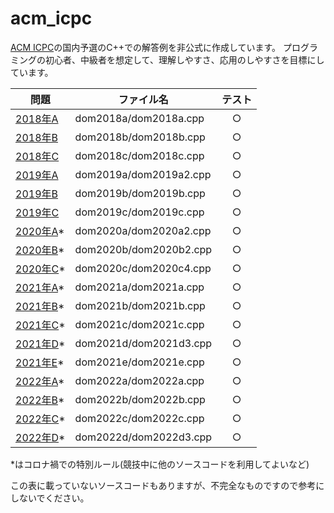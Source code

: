 # acm_icpc
[ACM ICPC](https://icpc.iisf.or.jp/)の国内予選のC++での解答例を非公式に作成しています。
プログラミングの初心者、中級者を想定して、理解しやすさ、応用のしやすさを目標にしています。

 問題 | ファイル名 | テスト
---|---|:---:
 [2018年A](https://icpc.iisf.or.jp/past-icpc/domestic2018/contest/all_ja.html#section_A) | dom2018a/dom2018a.cpp | ○
 [2018年B](https://icpc.iisf.or.jp/past-icpc/domestic2018/contest/all_ja.html#section_B) | dom2018b/dom2018b.cpp | ○
 [2018年C](https://icpc.iisf.or.jp/past-icpc/domestic2018/contest/all_ja.html#section_C) | dom2018c/dom2018c.cpp | ○
 [2019年A](https://icpc.iisf.or.jp/past-icpc/domestic2019/contest/all_ja.html#section_A) | dom2019a/dom2019a2.cpp | ○
 [2019年B](https://icpc.iisf.or.jp/past-icpc/domestic2019/contest/all_ja.html#section_B) | dom2019b/dom2019b.cpp | ○
 [2019年C](https://icpc.iisf.or.jp/past-icpc/domestic2019/contest/all_ja.html#section_C) | dom2019c/dom2019c.cpp | ○
 [2020年A](https://icpc.iisf.or.jp/past-icpc/domestic2020/contest/all_ja.html#section_A)* | dom2020a/dom2020a2.cpp | ○
 [2020年B](https://icpc.iisf.or.jp/past-icpc/domestic2020/contest/all_ja.html#section_B)* | dom2020b/dom2020b2.cpp | ○
 [2020年C](https://icpc.iisf.or.jp/past-icpc/domestic2020/contest/all_ja.html#section_C)* | dom2020c/dom2020c4.cpp | ○
 [2021年A](https://icpc.iisf.or.jp/past-icpc/domestic2021/contest/all_ja.html#section_A)* | dom2021a/dom2021a.cpp | ○
 [2021年B](https://icpc.iisf.or.jp/past-icpc/domestic2021/contest/all_ja.html#section_B)* | dom2021b/dom2021b.cpp | ○
 [2021年C](https://icpc.iisf.or.jp/past-icpc/domestic2021/contest/all_ja.html#section_C)* | dom2021c/dom2021c.cpp | ○
 [2021年D](https://icpc.iisf.or.jp/past-icpc/domestic2021/contest/all_ja.html#section_D)* | dom2021d/dom2021d3.cpp | ○
 [2021年E](https://icpc.iisf.or.jp/past-icpc/domestic2021/contest/all_ja.html#section_E)* | dom2021e/dom2021e.cpp | ○
 [2022年A](https://icpc.iisf.or.jp/past-icpc/domestic2022/contest/all_ja.html#section_A)* | dom2022a/dom2022a.cpp | ○
 [2022年B](https://icpc.iisf.or.jp/past-icpc/domestic2022/contest/all_ja.html#section_B)* | dom2022b/dom2022b.cpp | ○
 [2022年C](https://icpc.iisf.or.jp/past-icpc/domestic2022/contest/all_ja.html#section_C)* | dom2022c/dom2022c.cpp | ○
 [2022年D](https://icpc.iisf.or.jp/past-icpc/domestic2022/contest/all_ja.html#section_D)* | dom2022d/dom2022d3.cpp | ○

*はコロナ禍での特別ルール(競技中に他のソースコードを利用してよいなど)

この表に載っていないソースコードもありますが、不完全なものですので参考にしないでください。